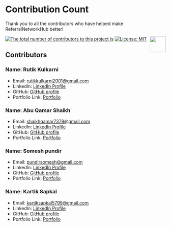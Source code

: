 # Contribution Count

Thank you to all the contributors who have helped make ReferralNetworkHub better! 

[![The total number of contributors to this project is](https://img.shields.io/github/contributors/RutikKulkarni/ReferralNetworkHub)](https://github.com/RutikKulkarni/ReferralNetworkHub/graphs/contributors)
[![License: MIT](https://img.shields.io/badge/License-MIT-green.svg)](https://opensource.org/licenses/MIT)
[<img align="right" width="50" src="https://www.svgrepo.com/show/331368/discord-v2.svg">](https://discord.gg/UjqwhdD9CG)

## Contributors

### Name: Rutik Kulkarni 
- Email: rutikkulkarni2001@gmail.com
- LinkedIn: [LinkedIn Profile](https://www.linkedin.com/in/rutikkulkarni)
- GitHub: [GitHub profile](https://github.com/RutikKulkarni)
- Portfolio Link: [Portfolio](https://rutik-kulkarni.vercel.app/)

### Name: Abu Qamar Shaikh
- Email: shaikhqamar7379@gmail.com
- LinkedIn: [LinkedIn Profile](https://www.linkedin.com/in/abu-qamar-shaikh-a6a72a274/)
- GitHub: [GitHub profile](https://github.com/AbuQamar7379)
- Portfolio Link: [Portfolio](https://abuqamar-portfolio.netlify.app/)


 ### Name: Somesh pundir 
- Email: pundirsomesh@gmail.com
- LinkedIn: [LinkedIn Profile](https://www.linkedin.com/in/somesh-pundir-329551209/)
- GitHub: [GitHub profile](https://github.com/SomeshPundir)
- Portfolio Link: [Portfolio](https://portfolio-weld-nine-27.vercel.app/)


### Name: Kartik Sapkal
- Email: kartiksapkal5799@gmail.com
- LinkedIn: [LinkedIn Profile](https://www.linkedin.com/in/kartiksapkal/)
- GitHub: [GitHub profile](https://github.com/KARTIK5799)
- Portfolio Link: [Portfolio](https://kartiksapkaldev.vercel.app/)
